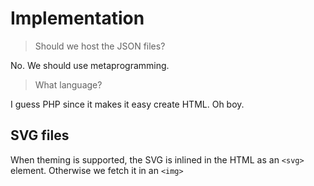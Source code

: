 # Implementation

> Should we host the JSON files?

No. We should use metaprogramming.

> What language?

I guess PHP since it makes it easy create HTML. Oh boy.

## SVG files

When theming is supported, the SVG is inlined in the HTML as an `<svg>` element. Otherwise we fetch it in an `<img>`
